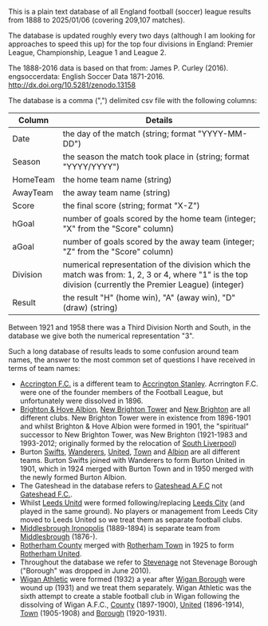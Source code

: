 This is a plain text database of all England football (soccer) league results from 1888 to 2025/01/06 (covering 209,107 matches).

The database is updated roughly every two days (although I am looking for approaches to speed this up) for the top four divisions in England: Premier League, Championship, League 1 and League 2.

The 1888-2016 data is based on that from:
James P. Curley (2016). engsoccerdata: English Soccer Data 1871-2016. http://dx.doi.org/10.5281/zenodo.13158

The database is a comma (",") delimited csv file with the following columns:

| Column | Details |
| ------ | ------- |
| Date | the day of the match (string; format "YYYY-MM-DD") |
| Season | the season the match took place in (string; format "YYYY/YYYY") |
| HomeTeam | the home team name (string) |
| AwayTeam | the away team name (string) |
| Score | the final score (string; format "X-Z") |
| hGoal | number of goals scored by the home team (integer; "X" from the "Score" column) |
| aGoal | number of goals scored by the away team (integer; "Z" from the "Score" column) |
| Division | numerical representation of the division which the match was from: 1, 2, 3 or 4, where "1" is the top division (currently the Premier League) (integer) |
| Result | the result "H" (home win), "A" (away win), "D" (draw) (string) |


Between 1921 and 1958 there was a Third Division North and South, in the database we give both the numerical representation "3".

Such a long database of results leads to some confusion around team names, the answer to the most common set of questions I have received in terms of team names:

* [Accrington F.C.](https://en.wikipedia.org/wiki/Accrington_F.C.) is a different team to [Accrington Stanley](https://en.wikipedia.org/wiki/Accrington_Stanley_F.C.). Acrrington F.C. were one of the founder members of the Football League, but unfortunately were dissolved in 1896.
* [Brighton & Hove Albion](https://en.wikipedia.org/wiki/Brighton_%26_Hove_Albion_F.C.), [New Brighton Tower](https://en.wikipedia.org/wiki/New_Brighton_Tower_F.C.) and [New Brighton](https://en.wikipedia.org/wiki/New_Brighton_A.F.C.) are all different clubs. New Brighton Tower were in existence from 1896-1901 and whilst Brighton & Hove Albion were formed in 1901, the "spiritual" successor to New Brighton Tower, was New Brighton (1921-1983 and 1993-2012; originally formed by the relocation of [South Liverpool](https://en.wikipedia.org/wiki/South_Liverpool_F.C._(1890s)))
* Burton [Swifts](https://en.wikipedia.org/wiki/Burton_Swifts_F.C.), [Wanderers](https://en.wikipedia.org/wiki/Burton_Wanderers_F.C.), [United](https://en.wikipedia.org/wiki/Burton_United_F.C.), [Town](https://en.wikipedia.org/wiki/Burton_Town_F.C.) and [Albion](https://en.wikipedia.org/wiki/Burton_Albion_F.C.) are all different teams. Burton Swifts joined with Wanderers to form Burton United in 1901, which in 1924 merged with Burton Town and in 1950 merged with the newly formed Burton Albion.
* The Gateshead in the database refers to [Gateshead A.F.C](https://en.wikipedia.org/wiki/Gateshead_A.F.C.) not [Gateshead F.C.](https://en.wikipedia.org/wiki/Gateshead_F.C.).
* Whilst [Leeds Unitd](https://en.wikipedia.org/wiki/Leeds_United_F.C.) were formed following/replacing [Leeds City](https://en.wikipedia.org/wiki/Leeds_City_F.C.) (and played in the same ground). No players or management from Leeds City moved to Leeds United so we treat them as separate football clubs.
* [Middlesbrough Ironopolis](https://en.wikipedia.org/wiki/Middlesbrough_Ironopolis_F.C.) (1889-1894) is separate team from [Middlesbrough](https://en.wikipedia.org/wiki/Middlesbrough_F.C.) (1876-).
* [Rotherham County](https://en.wikipedia.org/wiki/Rotherham_County_F.C.) merged with [Rotherham Town](https://en.wikipedia.org/wiki/Rotherham_Town_F.C._(1899)) in 1925 to form [Rotherham United](https://en.wikipedia.org/wiki/Rotherham_United_F.C.).
* Throughout the database we refer to [Stevenage](https://en.wikipedia.org/wiki/Stevenage_F.C.) not Stevenage Borough ("Borough" was dropped in June 2010).
* [Wigan Athletic](https://en.wikipedia.org/wiki/Wigan_Athletic_F.C.) were formed (1932) a year after [Wigan Borough](https://en.wikipedia.org/wiki/Wigan_Borough_F.C.) were wound up (1931) and we treat them separately. Wigan Athletic was the sixth attempt to create a stable football club in Wigan following the dissolving of Wigan A.F.C., [County](https://en.wikipedia.org/wiki/Wigan_County_F.C.) (1897-1900), [United](https://en.wikipedia.org/wiki/Wigan_United_A.F.C.) (1896-1914), [Town](https://en.wikipedia.org/wiki/Wigan_Town_A.F.C.) (1905-1908) and [Borough](https://en.wikipedia.org/wiki/Wigan_Borough_F.C.) (1920-1931).
